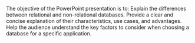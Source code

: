 The objective of the PowerPoint presentation is to: Explain the differences between relational and non-relational databases.
Provide a clear and concise explanation of their characteristics, use cases, and advantages.
Help the audience understand the key factors to consider when choosing a database for a specific application.
